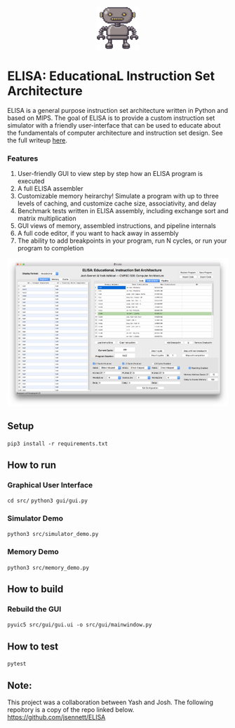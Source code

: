 <p align="center"><img src="docs/logo.png" width="100" height="100"> 

# ELISA: EducationaL Instruction Set Architecture 
ELISA is a general purpose instruction set architecture written in Python and based on MIPS. The goal of ELISA is to provide a custom instruction set simulator with a friendly user-interface that can be used to educate about the fundamentals of computer architecture and instruction set design.  See the full writeup [here](docs/ELISA.pdf).

### Features
1. User-friendly GUI to view step by step how an ELISA program is executed
2. A full ELISA assembler 
3. Customizable memory heirarchy! Simulate a program with up to three levels of caching, and customize cache size, associativity, and delay
4. Benchmark tests written in ELISA assembly, including exchange sort and matrix multiplication
5. GUI views of memory, assembled instructions, and pipeline internals
5. A full code editor, if you want to hack away in assembly
6. The ability to add breakpoints in your program, run N cycles, or run your program to completion

![Simulator GUI](docs/gui.png)

## Setup
`pip3 install -r requirements.txt`

## How to run

### Graphical User Interface
`cd src/`
`python3 gui/gui.py`

### Simulator Demo
`python3 src/simulator_demo.py`

### Memory Demo
`python3 src/memory_demo.py`

## How to build

### Rebuild the GUI
`pyuic5 src/gui/gui.ui -o src/gui/mainwindow.py`

## How to test
`pytest`

## Note:
This project was a collaboration between Yash and Josh. The following repoitory is a copy of the repo linked below. 
https://github.com/jsennett/ELISA
